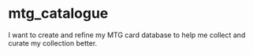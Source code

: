 # mtg_catalogue
I want to create and refine my MTG card database to help me collect and curate my collection better.

